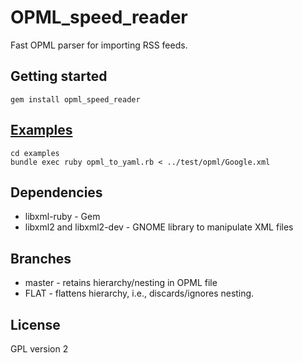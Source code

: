 # OPML_speed_reader

Fast OPML parser for importing RSS feeds.

## Getting started
	gem install opml_speed_reader

## [Examples](http://github.com/AustinBlues/OPML-Speed-Reader/tree/masterexamples)
	cd examples
	bundle exec ruby opml_to_yaml.rb < ../test/opml/Google.xml

## Dependencies
- libxml-ruby - Gem
- libxml2 and libxml2-dev - GNOME library to manipulate XML files

## Branches
- master - retains hierarchy/nesting in OPML file
- FLAT - flattens hierarchy, i.e., discards/ignores nesting.

## License

GPL version 2
